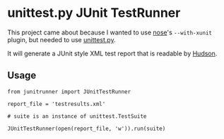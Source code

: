 # unittest.py JUnit TestRunner

This project came about because I wanted to use [nose][1]'s
`--with-xunit` plugin, but needed to use [unittest.py][2].

It will generate a JUnit style XML test report that is readable by
[Hudson][3].

[1]: http://somethingaboutorange.com/mrl/projects/nose/0.11.2/
[2]: http://docs.python.org/library/unittest.html
[3]: http://hudson-ci.org/

## Usage

    from junitrunner import JUnitTestRunner

    report_file = 'testresults.xml'

    # suite is an instance of unittest.TestSuite

    JUnitTestRunner(open(report_file, 'w')).run(suite)

